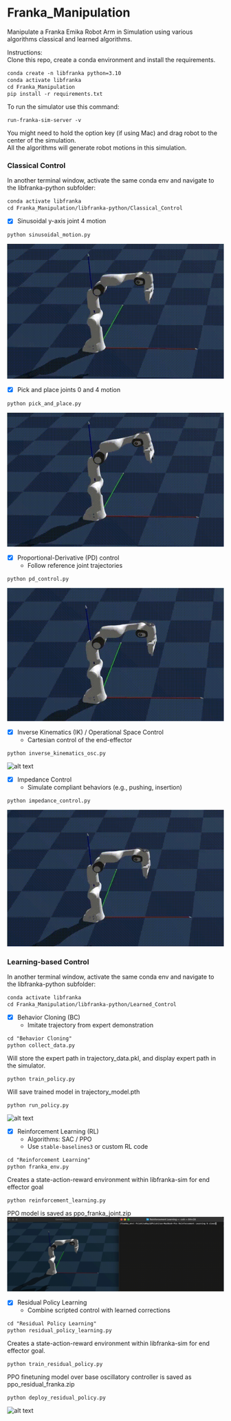 # Franka_Manipulation
Manipulate a Franka Emika Robot Arm in Simulation using various algorithms classical and learned algorithms.  

Instructions:  
Clone this repo, create a conda environment and install the requirements.  
```
conda create -n libfranka python=3.10  
conda activate libfranka
cd Franka_Manipulation
pip install -r requirements.txt
```
To run the simulator use this command:  
```
run-franka-sim-server -v
```
You might need to hold the option key (if using Mac) and drag robot to the center of the simulation.  
All the algorithms will generate robot motions in this simulation.  

### Classical Control  
In another terminal window, activate the same conda env and navigate to the libfranka-python subfolder:  
```
conda activate libfranka
cd Franka_Manipulation/libfranka-python/Classical_Control
```

- [x] Sinusoidal y-axis joint 4 motion
```
python sinusoidal_motion.py
```
![alt text](https://github.com/PRISHIta123/Franka_Manipulation/blob/main/libfranka-python/Classical_Control/demos/franka_sinusoidal.gif)

- [x] Pick and place joints 0 and 4 motion
```
python pick_and_place.py
```
![alt text](https://github.com/PRISHIta123/Franka_Manipulation/blob/main/libfranka-python/Classical_Control/demos/franka_pick_place.gif)

- [x] Proportional-Derivative (PD) control  
  - Follow reference joint trajectories
```
python pd_control.py
```
![alt text](https://github.com/PRISHIta123/Franka_Manipulation/blob/main/libfranka-python/Classical_Control/demos/franka_pd_control.gif)

- [x] Inverse Kinematics (IK) / Operational Space Control    
  - Cartesian control of the end-effector
```
python inverse_kinematics_osc.py
```
![alt text]("https://github.com/PRISHIta123/Franka_Manipulation/blob/main/libfranka-python/Classical_Control/demos/franka_inverse_kinematics.gif)

- [x] Impedance Control    
  - Simulate compliant behaviors (e.g., pushing, insertion)
```
python impedance_control.py
```
![alt text](https://github.com/PRISHIta123/Franka_Manipulation/blob/main/libfranka-python/Classical_Control/demos/franka_impedance_control.gif)
     
### Learning-based Control  
In another terminal window, activate the same conda env and navigate to the libfranka-python subfolder:  
```
conda activate libfranka
cd Franka_Manipulation/libfranka-python/Learned_Control
```

- [x] Behavior Cloning (BC)  
  - Imitate trajectory from expert demonstration
```
cd "Behavior Cloning"
python collect_data.py
```
Will store the expert path in trajectory_data.pkl, and display expert path in the simulator.
```
python train_policy.py
```
Will save trained model in trajectory_model.pth
```
python run_policy.py
```
![alt text](https://github.com/PRISHIta123/Franka_Manipulation/blob/main/libfranka-python/Learned_Control/Behavior%20Cloning/demos/BC.gif)

- [x] Reinforcement Learning (RL)  
  - Algorithms: SAC / PPO  
  - Use `stable-baselines3` or custom RL code
```
cd "Reinforcement Learning"
python franka_env.py
```
Creates a state-action-reward environment within libfranka-sim for end effector goal  
```
python reinforcement_learning.py
```
PPO model is saved as ppo_franka_joint.zip    
![alt text](https://github.com/PRISHIta123/Franka_Manipulation/blob/main/libfranka-python/Learned_Control/Reinforcement%20Learning/demos/PPO_RL.gif)

- [x] Residual Policy Learning  
  - Combine scripted control with learned corrections
```
cd "Residual Policy Learning"  
python residual_policy_learning.py
```
Creates a state-action-reward environment within libfranka-sim for end effector goal.  
```
python train_residual_policy.py
```
PPO finetuning model over base oscillatory controller is saved as ppo_residual_franka.zip  

```
python deploy_residual_policy.py
```
![alt text](https://github.com/PRISHIta123/Franka_Manipulation/blob/main/libfranka-python/Learned_Control/Residual%20Policy%20Learning/demos/RPL.gif)
